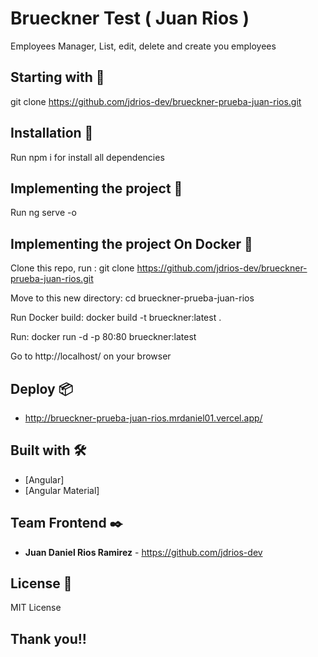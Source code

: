 # Brueckner Test ( Juan Rios )

Employees Manager, List, edit, delete and create you employees

## Starting with 🚀

git clone https://github.com/jdrios-dev/brueckner-prueba-juan-rios.git

## Installation 🔧

Run npm i for install all dependencies

## Implementing the project 🔧

Run ng serve -o

## Implementing the project On Docker 🔧

Clone this repo, run : git clone https://github.com/jdrios-dev/brueckner-prueba-juan-rios.git

Move to this new directory: cd brueckner-prueba-juan-rios

Run Docker build: docker build  -t brueckner:latest .

Run: docker run -d -p 80:80 brueckner:latest

Go to http://localhost/ on your browser

## Deploy 📦

* http://brueckner-prueba-juan-rios.mrdaniel01.vercel.app/

## Built with 🛠️

* [Angular]
* [Angular Material]

## Team Frontend ✒️

* **Juan Daniel Rios Ramirez** - <https://github.com/jdrios-dev>

## License 📄

MIT License

## Thank you!! 
